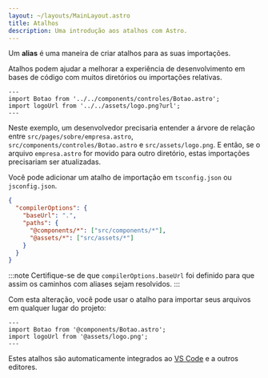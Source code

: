 ```yaml
---
layout: ~/layouts/MainLayout.astro
title: Atalhos
description: Uma introdução aos atalhos com Astro.
---
```


Um **alias** é uma maneira de criar atalhos para as suas importações.

Atalhos podem ajudar a melhorar a experiência de desenvolvimento em bases de código com muitos diretórios ou importações relativas.

```astro title="src/pages/sobre/empresa.astro" del="../../components" del="../../assets"
---
import Botao from '../../components/controles/Botao.astro';
import logoUrl from '../../assets/logo.png?url';
---
```

Neste exemplo, um desenvolvedor precisaria entender a árvore de relação entre `src/pages/sobre/empresa.astro`, `src/components/controles/Botao.astro` e `src/assets/logo.png`. E então, se o arquivo `empresa.astro` for movido para outro diretório, estas importações precisariam ser atualizadas.


Você pode adicionar um atalho de importação em `tsconfig.json` ou `jsconfig.json`.

```json title="tsconfig.json" ins={5-6}
{
  "compilerOptions": {
    "baseUrl": ".",
    "paths": {
      "@components/*": ["src/components/*"],
      "@assets/*": ["src/assets/*"]
    }
  }
}
```

:::note
Certifique-se de que `compilerOptions.baseUrl` foi definido para que assim os caminhos com aliases sejam resolvidos.
:::

Com esta alteração, você pode usar o atalho para importar seus arquivos em qualquer lugar do projeto:

```astro title="src/pages/sobre/empresa.astro" ins="@components" ins="@assets"
---
import Botao from '@components/Botao.astro';
import logoUrl from '@assets/logo.png';
---
```

Estes atalhos são automaticamente integrados ao [VS Code](https://code.visualstudio.com/docs/languages/jsconfig) e a outros editores.

